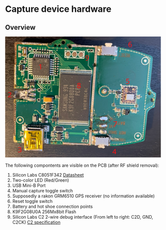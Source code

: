 # Capture device hardware

## Overview

![Image of the internal PCB of the device](annotated_hardware.png)

The following compontents are visible on the PCB (after RF shield removal):

1. Silicon Labs C8051F342 [Datasheet](https://www.silabs.com/documents/public/data-sheets/C8051F34x.pdf) 
2. Two-color LED (Red/Green)
3. USB Mini-B Port
4. Manual capture toggle switch
5. Supposedly a rakon GRM6510 GPS receiver (no information available)
6. Reset toggle switch 
7. Battery and hot shoe connection points
8. K9F2G08U0A 256Mx8bit Flash
9. Silicon Labs C2 2-wire debug interface (From left to right: C2D, GND, C2CK) [C2 specification](https://www.silabs.com/documents/public/application-notes/AN127.pdf)

